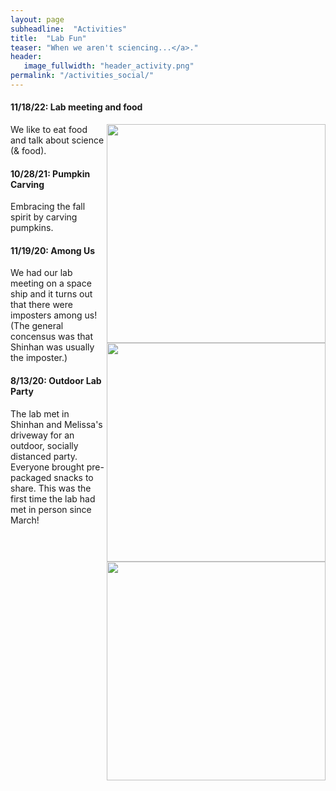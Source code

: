 ```yaml
---
layout: page
subheadline:  "Activities"
title:  "Lab Fun"
teaser: "When we aren't sciencing...</a>."
header:
   image_fullwidth: "header_activity.png"
permalink: "/activities_social/"
---
```


<head>
  <base href="https://ShiuLab.github.io/images/social/">
</head>

#### 11/18/22: Lab meeting and food

<img src="labmeeting_n_food_2021.jpg" width="350" align="right">We like to 
eat food and talk about science (& food). 

#### 10/28/21: Pumpkin Carving

<img src="lab_pumpkincraving_2021.jpg" width="350" align="right">Embracing 
the fall spirit by carving pumpkins.

#### 11/19/20: Among Us

<img src="AmongUs.png" width="350" align="right">We had our lab meeting on a space ship and it turns out that there were imposters among us! (The general concensus was that Shinhan was usually the imposter.)

#### 8/13/20: Outdoor Lab Party

The lab met in Shinhan and Melissa's driveway for an outdoor, socially distanced party. Everyone brought pre-packaged snacks to share. This was the first time the lab had met in person since March! 
